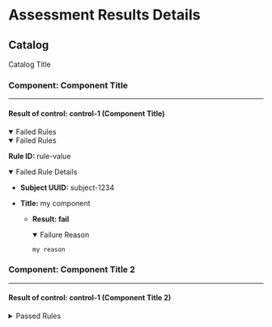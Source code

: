 # Assessment Results Details

## Catalog

Catalog Title

### Component: Component Title

-------------------------------------------------------

#### Result of control: control-1 (Component Title)


<details open>
<summary> Failed Rules</summary>
<details open>
<summary> Failed Rules</summary>

**Rule ID:** rule-value

<details open>
<summary>Failed Rule Details</summary>

- **Subject UUID:** subject-1234
- **Title:** my component

  - **Result: fail**
    <details open>
    <summary>Failure Reason</summary>

    ```
    my reason
    ```

    </details>
</details>
</details>

</details>

### Component: Component Title 2

-------------------------------------------------------

#### Result of control: control-1 (Component Title 2)


<details>
<summary> Passed Rules</summary>

**Rule ID:** rule-value-2

<details>
<summary>Passed Rule Details</summary>

- **Subject UUID:** subject-1234
- **Title:** my resource

  - **Result: pass**
    <details>
    <summary>Details</summary>

    ```
    my reason
    ```

    </details>
</details>
</details>
